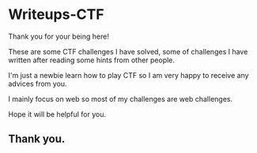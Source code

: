 # Writeups-CTF
Thank you for your being here!

These are some CTF challenges I have solved, some of challenges I have written after reading some hints from other people.

I'm just a newbie learn how to play CTF so I am very happy to receive any advices from you.

I mainly focus on web so most of my challenges are web challenges.

Hope it will be helpful for you.
## Thank you.

